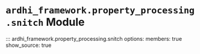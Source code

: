# `ardhi_framework.property_processing.snitch` Module

::: ardhi_framework.property_processing.snitch
    options:
      members: true
      show_source: true
